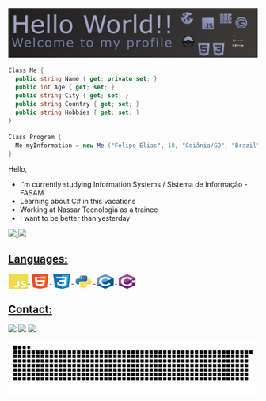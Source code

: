 <div align="center">
  <a href="https://github.com/FelipeElias021">
  <img  src="banner.jpeg"/>
   </a>
</div>

```c#
Class Me {
  public string Name { get; private set; }
  public int Age { get; set; }
  public string City { get; set; }
  public string Country { get; set; }
  public string Hobbies { get; set; }
}

Class Program {
  Me myInformation = new Me ("Felipe Elias", 18, "Goiânia/GO", "Brazil", "Lol =/");
}
```

Hello,
* I'm currently studying Information Systems / Sistema de Informação - FASAM
* Learning about C# in this vacations
* Working at Nassar Tecnologia as a trainee
* I want to be better than yesterday

<div align="left">
  <a href="https://github.com/FelipeElias021">
  <img height="150em" src="https://github-readme-stats.vercel.app/api?username=FelipeElias021&show_icons=true&theme=dark&include_all_commits=true&count_private=true"/>
  <img height="150em" src="https://github-readme-stats.vercel.app/api/top-langs/?username=FelipeElias021&layout=compact&langs_count=7&theme=dark"/>
</div>

## Languages:
  <div style="display: inline_block">
  <img align="center" alt="Js" height="30" width="40" src="https://raw.githubusercontent.com/devicons/devicon/master/icons/javascript/javascript-plain.svg">
  <img align="center" alt="HTML" height="30" width="40" src="https://raw.githubusercontent.com/devicons/devicon/master/icons/html5/html5-original.svg">
  <img align="center" alt="CSS" height="30" width="40" src="https://raw.githubusercontent.com/devicons/devicon/master/icons/css3/css3-original.svg">
  <img align="center" alt="Python" height="30" width="40" src="https://raw.githubusercontent.com/devicons/devicon/master/icons/python/python-original.svg">
  <img align="center" alt="C" height="30" width="40" src="https://raw.githubusercontent.com/devicons/devicon/master/icons/c/c-original.svg">
    <img align="center" alt="C" height="30" width="40" src="https://raw.githubusercontent.com/devicons/devicon/master/icons/csharp/csharp-original.svg">
</div>
  
## Contact:
<div>
 <a href="https://discordapp.com/users/272697882023428106/" target="_blank"><img src="https://img.shields.io/badge/Discord-7289DA?style=for-the-badge&logo=discord&logoColor=white" target="_blank"></a> 
  <a href = "mailto:fe.mourex21@gmail.com"><img src="https://img.shields.io/badge/gmail-%2324292e.svg?&style=for-the-badge&logo=gmail&logoColor=white" target="_blank"></a>
  <a href="https://www.linkedin.com/in/felipe-elias-a48783204/" target="_blank"><img src="https://img.shields.io/badge/linkedin-%231E77B5.svg?&style=for-the-badge&logo=linkedin&logoColor=white" target="_blank"></a>   
</div>
  
![Snake animation](https://github.com/FelipeElias021/FelipeElias021/blob/output/github-contribution-grid-snake.svg)
<!--Profile views-->
